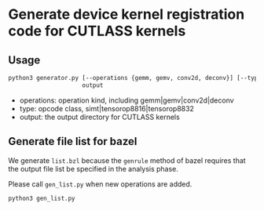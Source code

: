 # Generate device kernel registration code for CUTLASS kernels
## Usage
```bash
python3 generator.py [--operations {gemm, gemv, conv2d, deconv}] [--type {simt, tensorop8816, tensorop8832}]
                     output
```
- operations: operation kind, including gemm|gemv|conv2d|deconv
- type: opcode class, simt|tensorop8816|tensorop8832
- output: the output directory for CUTLASS kernels

## Generate file list for bazel

We generate `list.bzl` because the `genrule` method of bazel requires that the output file list be specified in the analysis phase.

Please call `gen_list.py` when new operations are added.

```bash
python3 gen_list.py
```
